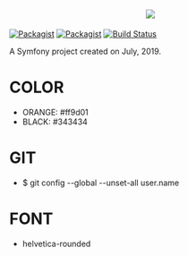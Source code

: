 <h1 align="center">
    <a href="#">
        <img src="https://www.softwaresuggest.com/blog/wp-content/uploads/2019/05/ERP-System-Modules.png" />
    </a>
</h1>


[![Packagist](https://img.shields.io/packagist/v/yii2-starter-kit/yii2-starter-kit.svg)](https://packagist.org/packages/yii2-starter-kit/yii2-starter-kit)
[![Packagist](https://img.shields.io/packagist/dt/yii2-starter-kit/yii2-starter-kit.svg)](https://packagist.org/packages/yii2-starter-kit/yii2-starter-kit)
[![Build Status](https://travis-ci.org/yii2-starter-kit/yii2-starter-kit.svg?branch=master)](https://travis-ci.org/yii2-starter-kit/yii2-starter-kit)



A Symfony project created on July, 2019.


COLOR 
=====

* ORANGE: #ff9d01
* BLACK: #343434 


GIT
====
* $ git config --global --unset-all user.name




FONT
=====
* helvetica-rounded
